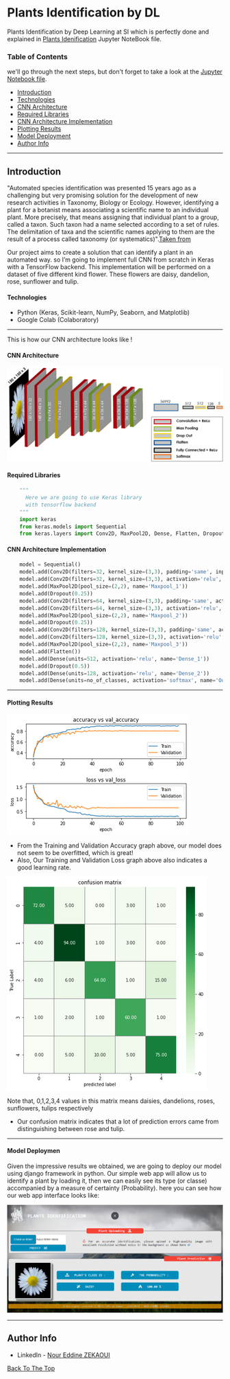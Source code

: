 # Plants Identification by DL
Plants Identification by Deep Learning at SI which is perfectly done and explained in [Plants Idenification](https://github.com/zekaouinoureddine/Plants_Identification_DL_SI/blob/main/Plants%20Idenification%20VF.ipynb) Jupyter NoteBook file.


### Table of Contents
we'll go through the next steps, but don't forget to take a look at the [Jupyter Notebook file](https://github.com/zekaouinoureddine/Plants_Identification_DL_SI/blob/main/Plants%20Idenification%20VF.ipynb).

- [Introduction](#introduction)
- [Technologies](#technologies)
- [CNN Architecture](#cnn-architecture)
- [Required Libraries](#required-libraries)
- [CNN Architecture Implementation](#cnn-architecture-implementation)
- [Plotting Results](#plotting-results)
- [Model Deployment](#model-deployment)
- [Author Info](#author-info)

---

## Introduction

"Automated species identification was presented 15 years ago as a challenging but very promising solution for the development of new research activities in Taxonomy, Biology or Ecology. However, identifying a plant for a botanist means associating a scientific name to an individual plant. More precisely, that means assigning that individual plant to a group, called a taxon. Such taxon had a name selected according to a set of rules. The delimitation of taxa and the scientific names applying to them are the result of a process called taxonomy (or systematics)".[Taken from](https://hal.archives-ouvertes.fr/hal-01913277/document)

Our project aims to create a solution that can identify a plant in an automated way. so I’m going to implement full CNN from scratch in Keras with a TensorFlow backend. This implementation will be performed on a dataset of five different kind flower. These flowers are daisy, dandelion, rose, sunflower and tulip.

#### Technologies

- Python (Keras, Scikit-learn, NumPy, Seaborn, and Matplotlib)
- Google Colab (Colaboratory)

---
This is how our CNN architecture looks like !
#### CNN Architecture
![](architecture.png)

#### Required Libraries

```python
    """
      Here we are going to use Keras library 
      with tensorflow backend
    """
    import keras
    from keras.models import Sequential
    from keras.layers import Conv2D, MaxPool2D, Dense, Flatten, Dropout
```
#### CNN Architecture Implementation 

```python
    model = Sequential() 
    model.add(Conv2D(filters=32, kernel_size=(3,3), padding='same', input_shape=X_train.shape[1:], activation='relu', name='Conv2D_1'))    
    model.add(Conv2D(filters=32, kernel_size=(3,3), activation='relu', name='Conv2D_2')) 
    model.add(MaxPool2D(pool_size=(2,2), name='Maxpool_1')) 
    model.add(Dropout(0.25)) 
    model.add(Conv2D(filters=64, kernel_size=(3,3), padding='same', activation='relu', name='Conv2D_3')) 
    model.add(Conv2D(filters=64, kernel_size=(3,3), activation='relu', name='Conv2D_4')) 
    model.add(MaxPool2D(pool_size=(2,2), name='Maxpool_2')) 
    model.add(Dropout(0.25)) 
    model.add(Conv2D(filters=128, kernel_size=(3,3), padding='same', activation='relu', name='Conv2D_5')) 
    model.add(Conv2D(filters=128, kernel_size=(3,3), activation='relu', name='Conv2D_6')) 
    model.add(MaxPool2D(pool_size=(2,2), name='Maxpool_3')) 
    model.add(Flatten()) 
    model.add(Dense(units=512, activation='relu', name='Dense_1')) 
    model.add(Dropout(0.5)) 
    model.add(Dense(units=128, activation='relu', name='Dense_2')) 
    model.add(Dense(units=no_of_classes, activation='softmax', name='Output'))   
```

---

#### Plotting Results
![](graph.png)

- From the Training and Validation Accuracy graph above, our model does not seem to be overfitted, which is great!
- Also, Our Training and Validation Loss graph above also indicates a good learning rate.

![](matrix.png)

Note that, 0,1,2,3,4 values in this matrix means daisies, dandelions, roses, sunflowers, tulips respectively
- Our confusion matrix indicates that a lot of prediction errors came from distinguishing between rose and tulip.

---
#### Model Deploymen
Given the impressive results we obtained, we are going to deploy our model using django framework in python. Our simple web app will allow us to identify a plant by loading it, then we can easily see its type (or classe) accompanied by a measure of certainty (Probability).
here you can see how our web app interface looks like:

![](webapp.PNG)


---

## Author Info

- LinkedIn - [Nour Eddine ZEKAOUI](https://www.linkedin.com/in/nour-eddine-zekaoui-ba43b1177/)

[Back To The Top](#plants-identification-by-dl)

